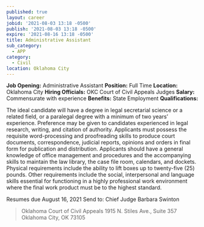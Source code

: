 ```yaml
---
published: true
layout: career
jobid: '2021-08-03 13:18 -0500'
publish: '2021-08-03 13:18 -0500'
expire: '2021-08-16 13:18 -0500'
title: Administrative Assistant
sub_category:
  - APP
category:
  - Civil
location: Oklahoma City
---
```

**Job Opening:** Administrative Assistant
**Position:** Full Time
**Location:** Oklahoma City
**Hiring Officials:** OKC Court of Civil Appeals Judges
**Salary:** Commensurate with experience 
**Benefits:** State Employment
**Qualifications:**
           
The ideal candidate will have a degree in legal secretarial science or a related field, or a paralegal degree with a minimum of two years’ experience. Preference may be given to candidates experienced in legal research, writing, and citation of authority. Applicants must possess the requisite word-processing and proofreading skills to produce court documents,                           correspondence, judicial reports, opinions and orders in final form for publication and distribution. Applicants should have a general knowledge of office management and procedures and the accompanying skills to maintain the law library, the case file room, calendars, and dockets. Physical requirements include the ability to lift boxes up to twenty-five (25) pounds. Other requirements include the social, interpersonal and language skills essential for functioning in a highly professional work environment where the final work product must be to the highest standard.

Resumes due August 16, 2021
Send to: Chief Judge Barbara Swinton
 >Oklahoma Court of Civil Appeals
 >1915 N. Stiles Ave., Suite 357
 >Oklahoma City, OK 73105
